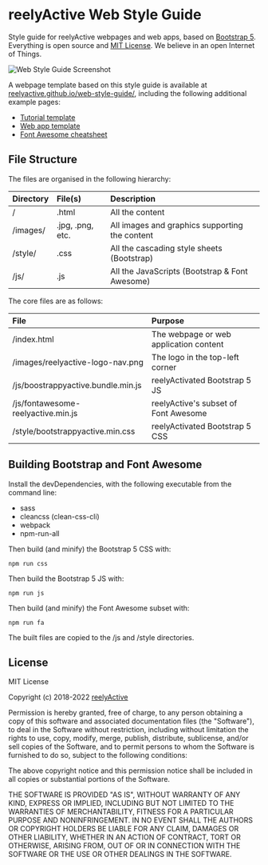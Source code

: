 reelyActive Web Style Guide
===========================

Style guide for reelyActive webpages and web apps, based on [Bootstrap 5](https://getbootstrap.com).  Everything is open source and [MIT License](https://opensource.org/licenses/MIT).  We believe in an open Internet of Things.

![Web Style Guide Screenshot](https://reelyactive.github.io/web-style-guide/images/screenshot.png)


A webpage template based on this style guide is available at [reelyactive.github.io/web-style-guide/](https://reelyactive.github.io/web-style-guide/), including the following additional example pages:
- [Tutorial template](https://reelyactive.github.io/web-style-guide/tutorial-example)
- [Web app template](https://reelyactive.github.io/web-style-guide/app-example)
- [Font Awesome cheatsheet](https://reelyactive.github.io/web-style-guide/fontawesome-icons)


File Structure
--------------

The files are organised in the following hierarchy:

| Directory | File(s)          | Description                                    |
|:----------|:-----------------|:----------------------------------------------|
| /         | .html            | All the content                               |
| /images/  | .jpg, .png, etc. | All images and graphics supporting the content|
| /style/   | .css             | All the cascading style sheets (Bootstrap)    |
| /js/      | .js              | All the JavaScripts (Bootstrap & Font Awesome)|

The core files are as follows:

| File                               | Purpose                                |
|:-----------------------------------|:---------------------------------------|
| /index.html                        | The webpage or web application content |
| /images/reelyactive-logo-nav.png   | The logo in the top-left corner        |
| /js/boostrappyactive.bundle.min.js | reelyActivated Bootstrap 5 JS          |
| /js/fontawesome-reelyactive.min.js | reelyActive's subset of Font Awesome   |
| /style/bootstrappyactive.min.css   | reelyActivated Bootstrap 5 CSS         |


Building Bootstrap and Font Awesome
-----------------------------------

Install the devDependencies, with the following executable from the command line:
- sass
- cleancss (clean-css-cli)
- webpack
- npm-run-all

Then build (and minify) the Bootstrap 5 CSS with:

    npm run css

Then build the Bootstrap 5 JS with:

    npm run js

Then build (and minify) the Font Awesome subset with:

    npm run fa

The built files are copied to the /js and /style directories.


License
-------

MIT License

Copyright (c) 2018-2022 [reelyActive](https://www.reelyactive.com)

Permission is hereby granted, free of charge, to any person obtaining a copy of this software and associated documentation files (the "Software"), to deal in the Software without restriction, including without limitation the rights to use, copy, modify, merge, publish, distribute, sublicense, and/or sell copies of the Software, and to permit persons to whom the Software is furnished to do so, subject to the following conditions:

The above copyright notice and this permission notice shall be included in all copies or substantial portions of the Software.

THE SOFTWARE IS PROVIDED "AS IS", WITHOUT WARRANTY OF ANY KIND, EXPRESS OR 
IMPLIED, INCLUDING BUT NOT LIMITED TO THE WARRANTIES OF MERCHANTABILITY, 
FITNESS FOR A PARTICULAR PURPOSE AND NONINFRINGEMENT. IN NO EVENT SHALL THE 
AUTHORS OR COPYRIGHT HOLDERS BE LIABLE FOR ANY CLAIM, DAMAGES OR OTHER 
LIABILITY, WHETHER IN AN ACTION OF CONTRACT, TORT OR OTHERWISE, ARISING FROM, 
OUT OF OR IN CONNECTION WITH THE SOFTWARE OR THE USE OR OTHER DEALINGS IN 
THE SOFTWARE.

